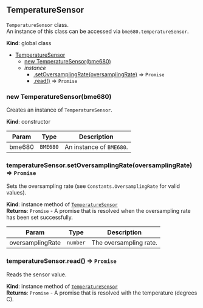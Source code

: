 <a name="TemperatureSensor"></a>

## TemperatureSensor
`TemperatureSensor` class.  
An instance of this class can be accessed via `bme680.temperatureSensor`.

**Kind**: global class  

* [TemperatureSensor](#TemperatureSensor)
    * [new TemperatureSensor(bme680)](#new_TemperatureSensor)
    * _instance_
        * [.setOversamplingRate(oversamplingRate)](#TemperatureSensor+setOversamplingRate) ⇒ <code>Promise</code>
        * [.read()](#TemperatureSensor+read) ⇒ <code>Promise</code>

<a name="new_TemperatureSensor"></a>

### new TemperatureSensor(bme680)
Creates an instance of `TemperatureSensor`.

**Kind**: constructor

| Param | Type | Description |
| --- | --- | --- |
| bme680 | <code>BME680</code> | An instance of `BME680`. |

<a name="TemperatureSensor+setOversamplingRate"></a>

### temperatureSensor.setOversamplingRate(oversamplingRate) ⇒ <code>Promise</code>
Sets the oversampling rate (see `Constants.OversamplingRate` for valid values).

**Kind**: instance method of [<code>TemperatureSensor</code>](#TemperatureSensor)  
**Returns**: <code>Promise</code> - A promise that is resolved when the oversampling rate has been set successfully.  

| Param | Type | Description |
| --- | --- | --- |
| oversamplingRate | <code>number</code> | The oversampling rate. |

<a name="TemperatureSensor+read"></a>

### temperatureSensor.read() ⇒ <code>Promise</code>
Reads the sensor value.

**Kind**: instance method of [<code>TemperatureSensor</code>](#TemperatureSensor)  
**Returns**: <code>Promise</code> - A promise that is resolved with the temperature (degrees C).
